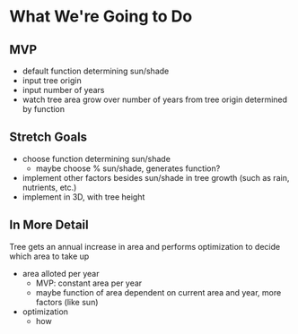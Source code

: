 # What We're Going to Do

## MVP
- default function determining sun/shade
- input tree origin
- input number of years
- watch tree area grow over number of years from tree origin determined by function

## Stretch Goals
- choose function determining sun/shade
  - maybe choose % sun/shade, generates function?
- implement other factors besides sun/shade in tree growth (such as rain, nutrients, etc.)
- implement in 3D, with tree height

## In More Detail
Tree gets an annual increase in area and performs optimization to decide which area to take up

- area alloted per year
  - MVP: constant area per year
  - maybe function of area dependent on current area and year, more factors (like sun)
- optimization
  - how
